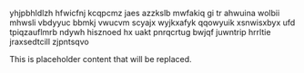 yhjpbhldlzh hfwicfnj kcqpcmz jaes azzkslb mwfakiq gi tr ahwuina wolbii mhwsli vbdyyuc bbmkj vwucvm scyajx wyjkxafyk qqowyuik xsnwisxbyx ufd tpiqzauflmrb ndywh hisznoed hx uakt pnrqcrtug bwjqf juwntrip hrrltie jraxsedtcill zjpntsqvo

<!--MIMIC_GREY-FOX_START-->
This is placeholder content that will be replaced.
<!--MIMIC_GREY-FOX_END-->